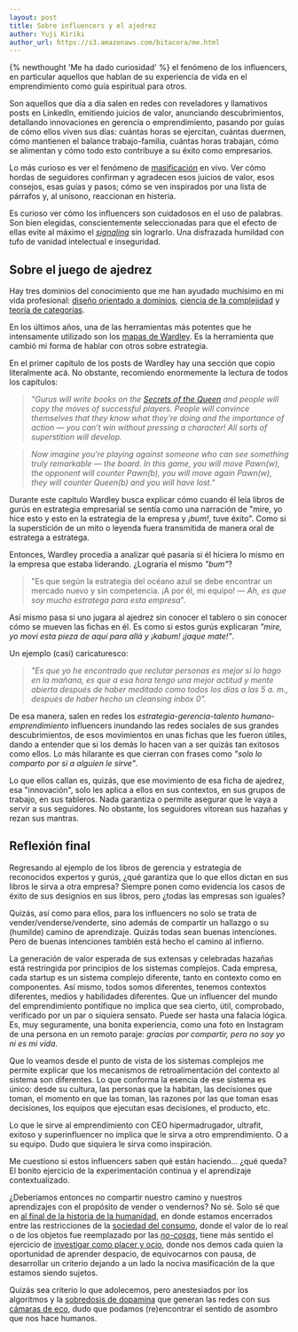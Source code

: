 ```yaml
---
layout: post
title: Sobre influencers y el ajedrez
author: Yuji Kiriki
author_url: https://s3.amazonaws.com/bitacora/me.html
---
```


{% newthought 'Me ha dado curiosidad' %} el fenómeno de los influencers, en particular aquellos que hablan de su experiencia de vida en el emprendimiento como guía espiritual para otros.

Son aquellos que día a día salen en redes con reveladores y llamativos posts en LinkedIn, emitiendo juicios de valor, anunciando descubrimientos, detallando innovaciones en gerencia o emprendimiento, pasando por guías de cómo ellos viven sus días: cuántas horas se ejercitan, cuántas duermen, cómo mantienen el balance trabajo-familia, cuántas horas trabajan, cómo se alimentan y cómo todo esto contribuye a su éxito como empresarios.

Lo más curioso es ver el fenómeno de [masificación](https://es.wikipedia.org/wiki/Psicolog%C3%ADa_de_masas) en vivo. Ver cómo hordas de seguidores confirman y agradecen esos juicios de valor, esos consejos, esas guías y pasos; cómo se ven inspirados por una lista de párrafos y, al unísono, reaccionan en histeria.

Es curioso ver cómo los influencers son cuidadosos en el uso de palabras. Son bien elegidas, conscientemente seleccionadas para que el efecto de ellas evite al máximo el [_signaling_](https://julian.digital/2020/03/28/signaling-as-a-service/) sin lograrlo. Una disfrazada humildad con tufo de vanidad intelectual e inseguridad.

## Sobre el juego de ajedrez

Hay tres dominios del conocimiento que me han ayudado muchísimo en mi vida profesional: [diseño orientado a dominios](https://en.wikipedia.org/wiki/Domain-driven_design), [ciencia de la complejidad](https://www.santafe.edu/what-is-complex-systems-science) y [teoría de categorías](https://plato.stanford.edu/entries/category-theory/).

En los últimos años, una de las herramientas más potentes que he intensamente utilizado son los [mapas de Wardley](https://medium.com/wardleymaps). Es la herramienta que cambió mi forma de hablar con otros sobre estrategia.

En el primer capítulo de los posts de Wardley hay una sección que copio literalmente acá. No obstante, recomiendo enormemente la lectura de todos los capítulos:

> _"Gurus will write books on the [Secrets of the Queen](https://www.sparkchess.com/advanced-chess-instruction-secrets-of-queen-endgames.html?srsltid=AfmBOoohyr0tZCLYVgfFGCD5pjMK0PBWO3OZgYVLBrhfRsc-C6dqb7fy) and people will copy the moves of successful players. People will convince themselves that they know what they’re doing and the importance of action — you can’t win without pressing a character! All sorts of superstition will develop._

> _Now imagine you’re playing against someone who can see something truly remarkable — the board. In this game, you will move Pawn(w), the opponent will counter Pawn(b), you will move again Pawn(w), they will counter Queen(b) and you will have lost."_

Durante este capítulo Wardley busca explicar cómo cuando él leía libros de gurús en estrategia empresarial se sentía como una narración de "mire, yo hice esto y esto en la estrategia de la empresa y _¡bum!_, tuve éxito". Como si la superstición de un mito o leyenda fuera transmitida de manera oral de estratega a estratega.

Entonces, Wardley procedía a analizar qué pasaría si él hiciera lo mismo en la empresa que estaba liderando. ¿Lograría el mismo _"bum"_?

> "Es que según la estrategia del océano azul se debe encontrar un mercado nuevo y sin competencia. ¡A por él, mi equipo! — _Ah, es que soy mucho estratega para esta empresa_".

Así mismo pasa si uno jugara al ajedrez sin conocer el tablero o sin conocer cómo se mueven las fichas en él. Es como si estos gurús explicaran _"mire, yo moví esta pieza de aquí para allá y ¡kabum! ¡jaque mate!"_.

Un ejemplo (casi) caricaturesco: 
> _"Es que yo he encontrado que reclutar personas es mejor si lo hago en la mañana, es que a esa hora tengo una mejor actitud y mente abierta después de haber meditado como todos los días a las 5 a. m., después de haber hecho un cleansing inbox 0"._

De esa manera, salen en redes los _estrategia-gerencia-talento humano-emprendimiento_ influencers inundando las redes sociales de sus grandes descubrimientos, de esos movimientos en unas fichas que les fueron útiles, dando a entender que si los demás lo hacen van a ser quizás tan exitosos como ellos. Lo más hilarante es que cierran con frases como _"solo lo comparto por si a alguien le sirve"_.

Lo que ellos callan es, quizás, que ese movimiento de esa ficha de ajedrez, esa "innovación", solo les aplica a ellos en sus contextos, en sus grupos de trabajo, en sus tableros. Nada garantiza o permite asegurar que le vaya a servir a sus seguidores. No obstante, los seguidores vitorean sus hazañas y rezan sus mantras.

## Reflexión final

Regresando al ejemplo de los libros de gerencia y estrategia de reconocidos expertos y gurús, ¿qué garantiza que lo que ellos dictan en sus libros le sirva a otra empresa? Siempre ponen como evidencia los casos de éxito de sus designios en sus libros, pero ¿todas las empresas son iguales?

Quizás, así como para ellos, para los influencers no solo se trata de vender/venderse/venderte, sino además de compartir un hallazgo o su (humilde) camino de aprendizaje. Quizás todas sean buenas intenciones. Pero de buenas intenciones también está hecho el camino al infierno.

La generación de valor esperada de sus extensas y celebradas hazañas está restringida por principios de los sistemas complejos. Cada empresa, cada startup es un sistema complejo diferente, tanto en contexto como en componentes. Así mismo, todos somos diferentes, tenemos contextos diferentes, medios y habilidades diferentes. Que un influencer del mundo del emprendimiento pontifique no implica que sea cierto, útil, comprobado, verificado por un par o siquiera sensato. Puede ser hasta una falacia lógica. Es, muy seguramente, una bonita experiencia, como una foto en Instagram de una persona en un remoto paraje: _gracias por compartir, pero no soy yo ni es mi vida_.

Que lo veamos desde el punto de vista de los sistemas complejos me permite explicar que los mecanismos de retroalimentación del contexto al sistema son diferentes. Lo que conforma la esencia de ese sistema es único: desde su cultura, las personas que la habitan, las decisiones que toman, el momento en que las toman, las razones por las que toman esas decisiones, los equipos que ejecutan esas decisiones, el producto, etc.

Lo que le sirve al emprendimiento con CEO hipermadrugador, ultrafit, exitoso y superinfluencer no implica que le sirva a otro emprendimiento. O a su equipo. Dudo que siquiera le sirva como inspiración.

Me cuestiono si estos influencers saben qué están haciendo... ¿qué queda? El bonito ejercicio de la experimentación continua y el aprendizaje contextualizado.

¿Deberíamos entonces no compartir nuestro camino y nuestros aprendizajes con el propósito de vender o vendernos? No sé. Solo sé que en [al final de la historia de la humanidad](https://en.wikipedia.org/wiki/The_End_of_History_and_the_Last_Man), en donde estamos encerrados entre las restricciones de la [sociedad del consumo](https://herdereditorial.com/hacer-disidencia-9788425449871), donde el valor de lo real o de los objetos fue reemplazado por las [_no-cosas_](https://www.wiley.com/en-us/Non-things%3A+Upheaval+in+the+Lifeworld-p-9781509551705), tiene más sentido el ejercicio de [investigar como placer y ocio](https://kasurian.com/p/research-as-leisure), donde nos demos cada quien la oportunidad de aprender despacio, de equivocarnos con pausa, de desarrollar un criterio dejando a un lado la nociva masificación de la que estamos siendo sujetos. 

Quizás sea criterio lo que adolecemos, pero anestesiados por los algoritmos y la [sobredosis de dopamina](https://neurolaunch.com/dopamine-and-social-media/) que generan las redes con sus [cámaras de eco](https://en.wikipedia.org/wiki/Echo_chamber_(media)), dudo que podamos (re)encontrar el sentido de asombro que nos hace humanos.

